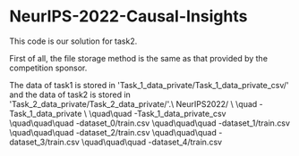 # NeurIPS-2022-Causal-Insights
This code is our solution for task2.

First of all, the file storage method is the same as that provided by the competition sponsor.

The data of task1 is stored in 'Task_1_data_private/Task_1_data_private_csv/' and the data of task2 is stored in 'Task_2_data_private/Task_2_data_private/'.\\
NeurIPS2022/ \\
\quad -Task_1_data_private \\
\quad\quad -Task_1_data_private_csv
\quad\quad\quad -dataset_0/train.csv
\quad\quad\quad -dataset_1/train.csv
\quad\quad\quad -dataset_2/train.csv
\quad\quad\quad -dataset_3/train.csv
\quad\quad\quad -dataset_4/train.csv
